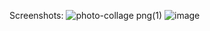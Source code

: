 Screenshots:
![photo-collage png(1)](https://github.com/user-attachments/assets/f076c671-093d-4b32-8147-18140bae38be)
![image](https://github.com/user-attachments/assets/b50874ec-a263-4622-897c-cbdad2eacc6d)

